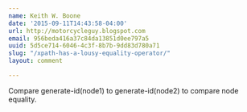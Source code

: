 ```yaml
---
name: Keith W. Boone
date: '2015-09-11T14:43:58-04:00'
url: http://motorcycleguy.blogspot.com
email: 956beda416a37c84da13851d0ee797a5
uuid: 5d5ce714-6046-4c3f-8b7b-9dd83d780a71
slug: "/xpath-has-a-lousy-equality-operator/"
layout: comment

---
```


Compare generate-id(node1) to generate-id(node2) to compare node equality.
